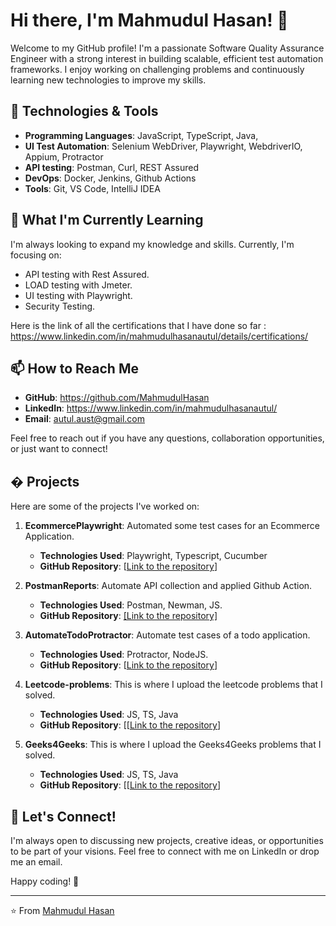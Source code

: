 # Hi there, I'm Mahmudul Hasan! 👋

Welcome to my GitHub profile! I'm a passionate Software Quality Assurance Engineer with a strong interest in building scalable, efficient test automation frameworks. I enjoy working on challenging problems and continuously learning new technologies to improve my skills.

## 🔧 Technologies & Tools

- **Programming Languages**: JavaScript, TypeScript, Java, 
- **UI Test Automation**: Selenium WebDriver, Playwright, WebdriverIO, Appium, Protractor
- **API testing**: Postman, Curl, REST Assured
- **DevOps**: Docker, Jenkins, Github Actions
- **Tools**: Git, VS Code, IntelliJ IDEA

## 🌱 What I'm Currently Learning

I'm always looking to expand my knowledge and skills. Currently, I'm focusing on:

- API testing with Rest Assured.
- LOAD testing with Jmeter.
- UI testing with Playwright.
- Security Testing.

Here is the link of all the certifications that I have done so far : https://www.linkedin.com/in/mahmudulhasanautul/details/certifications/

## 📫 How to Reach Me

- **GitHub**: https://github.com/MahmudulHasan
- **LinkedIn**: https://www.linkedin.com/in/mahmudulhasanautul/
- **Email**: autul.aust@gmail.com

Feel free to reach out if you have any questions, collaboration opportunities, or just want to connect!

## � Projects

Here are some of the projects I've worked on:

1. **EcommercePlaywright**: Automated some test cases for an Ecommerce Application.
   - **Technologies Used**: Playwright, Typescript, Cucumber
   - **GitHub Repository**: [[Link to the repository](https://github.com/MahmudulHasan/EcommercePlaywright)]

2. **PostmanReports**: Automate API collection and applied Github Action.
   - **Technologies Used**: Postman, Newman, JS.
   - **GitHub Repository**: [[Link to the repository]](https://github.com/MahmudulHasan/PostmanReports)

3. **AutomateTodoProtractor**: Automate test cases of a todo application.
   - **Technologies Used**: Protractor, NodeJS.
   - **GitHub Repository**: [[Link to the repository](https://github.com/MahmudulHasan/AutomateTodoProtractor)]

4. **Leetcode-problems**: This is where I upload the leetcode problems that I solved.
   - **Technologies Used**: JS, TS, Java
   - **GitHub Repository**: [[[Link to the repository](https://github.com/MahmudulHasan/Leetcode-problems)]
  
5. **Geeks4Geeks**: This is where I upload the Geeks4Geeks problems that I solved.
   - **Technologies Used**: JS, TS, Java
   - **GitHub Repository**: [[[Link to the repository](https://github.com/MahmudulHasan/Geeks4Geeks)]
  

## 💬 Let's Connect!

I'm always open to discussing new projects, creative ideas, or opportunities to be part of your visions. Feel free to connect with me on LinkedIn or drop me an email.

Happy coding! 🚀

---

⭐️ From [Mahmudul Hasan](https://github.com/MahmudulHasan)
